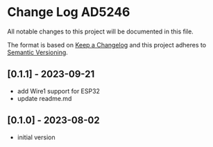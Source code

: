 # Change Log AD5246

All notable changes to this project will be documented in this file.

The format is based on [Keep a Changelog](http://keepachangelog.com/)
and this project adheres to [Semantic Versioning](http://semver.org/).


## [0.1.1] - 2023-09-21
- add Wire1 support for ESP32
- update readme.md


## [0.1.0] - 2023-08-02
- initial version

